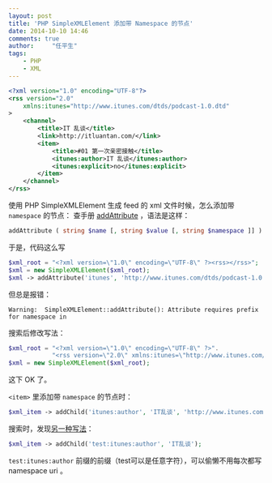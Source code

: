```yaml
---
layout: post
title: 'PHP SimpleXMLElement 添加带 Namespace 的节点'
date: 2014-10-10 14:46
comments: true
author:     "任平生"
tags:
    - PHP
    - XML
---
```


```xml
<?xml version="1.0" encoding="UTF-8"?>
<rss version="2.0"
	xmlns:itunes="http://www.itunes.com/dtds/podcast-1.0.dtd"
>
	<channel>
		<title>IT 乱谈</title>
		<link>http://itluantan.com/</link>
		<item>
			<title>#01 第一次亲密接触</title>
			<itunes:author>IT 乱谈</itunes:author>
			<itunes:explicit>no</itunes:explicit>
		</item>
	</channel>
</rss>
```

使用 PHP SimpleXMLElement 生成 feed 的 xml 文件时候，怎么添加带 `namespace` 的节点：
查手册 [addAttribute](http://php.net/simplexmlelement.addattribute) ，语法是这样：

```php
addAttribute ( string $name [, string $value [, string $namespace ]] )
```

于是，代码这么写

```php
$xml_root = "<?xml version=\"1.0\" encoding=\"UTF-8\" ?><rss></rss>";
$xml = new SimpleXMLElement($xml_root);
$xml -> addAttribute('itunes', 'http://www.itunes.com/dtds/podcast-1.0.dtd', 'xmlns');
```

但总是报错：

```
Warning:  SimpleXMLElement::addAttribute(): Attribute requires prefix for namespace in 
```

搜索后修改写法：

```php
$xml_root = "<?xml version=\"1.0\" encoding=\"UTF-8\" ?>".
			"<rss version=\"2.0\" xmlns:itunes=\"http://www.itunes.com/dtds/podcast-1.0.dtd\"></rss>";
$xml = new SimpleXMLElement($xml_root);
```
这下 OK 了。

`<item>` 里添加带 `namespace` 的节点时：

```php
$xml_item -> addChild('itunes:author', 'IT乱谈', 'http://www.itunes.com/dtds/podcast-1.0.dtd');
```




搜索时，发现[另一种写法](http://stackoverflow.com/questions/6927567/adding-a-namespace-when-using-simplexmlelement)：

```php
$xml_item -> addChild('test:itunes:author', 'IT乱谈');
```

`test:itunes:author` 前缀的前缀（test可以是任意字符），可以偷懒不用每次都写 namespace uri 。
